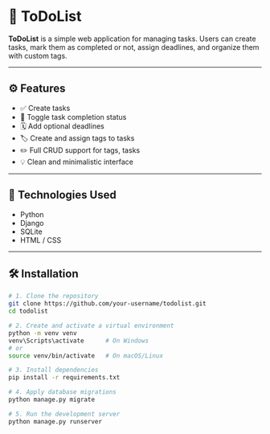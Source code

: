 # 📝 ToDoList

**ToDoList** is a simple web application for managing tasks. Users can create tasks, mark them as completed or not, assign deadlines, and organize them with custom tags.

---

## ⚙️ Features

- ✅ Create tasks
- 🔄 Toggle task completion status
- 🗓 Add optional deadlines
- 🏷 Create and assign tags to tasks
- ✏️ Full CRUD support for tags, tasks
- 💡 Clean and minimalistic interface

---

## 🚀 Technologies Used

- Python
- Django 
- SQLite 
- HTML / CSS

---

## 🛠 Installation

```bash
# 1. Clone the repository
git clone https://github.com/your-username/todolist.git
cd todolist

# 2. Create and activate a virtual environment
python -m venv venv
venv\Scripts\activate      # On Windows
# or
source venv/bin/activate   # On macOS/Linux

# 3. Install dependencies
pip install -r requirements.txt

# 4. Apply database migrations
python manage.py migrate

# 5. Run the development server
python manage.py runserver

 
